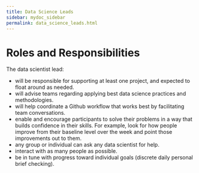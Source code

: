 ```yaml
---
title: Data Science Leads
sidebar: mydoc_sidebar
permalink: data_science_leads.html
---
```


# Roles and Responsibilities

The data scientist lead:

* will be responsible for supporting at least one project, and expected to float around as needed.
* will advise teams regarding applying best data science practices and methodologies. 
* will help coordinate a Github workflow that works best by facilitating team conversations. 
* enable and encourage participants to solve their problems in a way that builds confidence in their skills. For example, look for how people improve from their baseline level over the week and point those improvements out to them. 
* any group or individual can ask any data scientist for help. 
* interact with as many people as possible.
* be in tune with progress toward individual goals (discrete daily personal brief checking).

